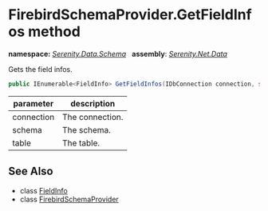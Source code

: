 # FirebirdSchemaProvider.GetFieldInfos method
**namespace:** *[Serenity.Data.Schema](../../README.md#serenity.data.schema-namespace)*   **assembly**: *[Serenity.Net.Data](../../README.md)*

Gets the field infos.

```csharp
public IEnumerable<FieldInfo> GetFieldInfos(IDbConnection connection, string schema, string table)
```

| parameter | description |
| --- | --- |
| connection | The connection. |
| schema | The schema. |
| table | The table. |

## See Also

* class [FieldInfo](../FieldInfo.md)
* class [FirebirdSchemaProvider](../FirebirdSchemaProvider.md)